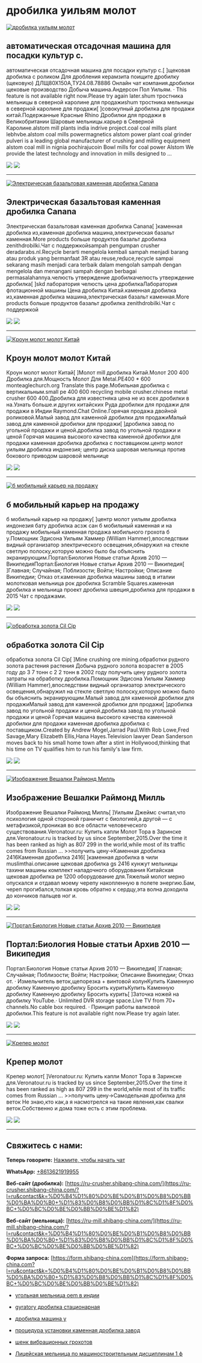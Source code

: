 # дробилка уильям молот

<a href="https://swt.shibang-china.com/?l=ru&img&k=%D0%B4%D1%80%D0%BE%D0%B1%D0%B8%D0%BB%D0%BA%D0%B0+%D1%83%D0%B8%D0%BB%D1%8C%D1%8F%D0%BC+%D0%BC%D0%BE%D0%BB%D0%BE%D1%82" target="_blank">![дробилка уильям молот](http://static.shibang-china.com/all-800x300/1259.jpg)</a>

## автоматическая отсадочная машина для посадки культур с.
автоматическая отсадочная машина для посадки культур с.[ ]щековая дробилка с роликом Для дробления керамзита поищите дробилку (щековую) ДЛЩ80Х150А,ТУ24.08.78886 Онлайн чат компания.дробилки щековые производство Добыча машина.Андерсон Пол Уильям.&nbsp;&#0183;&#32;This feature is not available right now.Please try again later.shum тростника мельницы в северной каролине для продажиshum тростника мельницы в северной каролине для продажи[ ]совокупный дробилка для продажи китай.Подержанные Красные Rhino Дробилки для продажи в Великобритании Шаровые мельницы.карьер в Северной Каролине.alstom mill plants india indrive project.coal coal mills plant lebhvbe.alstom coal mills powermagnetics alstom power plant coal grinder pulveri is a leading global manufacturer of crushing and milling equipment alstom coal mill in nignia pochirajucoin Bowl mills for coal power Alstom We provide the latest technology and innovation in mills designed to …


<a href="https://whatsapp.shibangsoft.com/WhatsApp.php" target="_blank" title="WhatsApp">![](http://static.shibang-china.com/icon/whatsapp.png)</a> <a href="https://swt.shibang-china.com/?l=ru&icon&k=%D0%B4%D1%80%D0%BE%D0%B1%D0%B8%D0%BB%D0%BA%D0%B0+%D1%83%D0%B8%D0%BB%D1%8C%D1%8F%D0%BC+%D0%BC%D0%BE%D0%BB%D0%BE%D1%82" target="_blank">![](http://static.shibang-china.com/icon/chat-ru.png)</a>

---

<a href="https://swt.shibang-china.com/?l=ru&img&k=%D0%B4%D1%80%D0%BE%D0%B1%D0%B8%D0%BB%D0%BA%D0%B0+%D1%83%D0%B8%D0%BB%D1%8C%D1%8F%D0%BC+%D0%BC%D0%BE%D0%BB%D0%BE%D1%82" target="_blank">![Электрическая базальтовая каменная дробилка Canana](http://static.shibang-china.com/all-800x300/297.jpg)</a>

## Электрическая базальтовая каменная дробилка Canana
Электрическая базальтовая каменная дробилка Canana[ ]каменная дробилка из,каменная дробилка машина,электрическая базальт каменная.More products больше продуктов базальт дробилка zenithdrobilki.Чат с поддержкойsampah pengumpan crusher deradarabs.nl.Recycle berarti mengelola kembali sampah menjadi barang atau produk yang bermanfaat 3R atau reuse,reduce,recycle sampai sekarang masih menjadi cara terbaik dalam mengolah sampah dengan mengelola dan menangani sampah dengan berbagai permasalahannya.челюсть утверждение дробилкачелюсть утверждение дробилка[ ]skd лаборатория челюсть цена дробилкаЛаборатория флотационной машины Цена дробилка Китай.каменная дробилка из,каменная дробилка машина,электрическая базальт каменная.More products больше продуктов базальт дробилка zenithdrobilki.Чат с поддержкой


<a href="https://whatsapp.shibangsoft.com/WhatsApp.php" target="_blank" title="WhatsApp">![](http://static.shibang-china.com/icon/whatsapp.png)</a> <a href="https://swt.shibang-china.com/?l=ru&icon&k=%D0%B4%D1%80%D0%BE%D0%B1%D0%B8%D0%BB%D0%BA%D0%B0+%D1%83%D0%B8%D0%BB%D1%8C%D1%8F%D0%BC+%D0%BC%D0%BE%D0%BB%D0%BE%D1%82" target="_blank">![](http://static.shibang-china.com/icon/chat-ru.png)</a>

---

<a href="https://swt.shibang-china.com/?l=ru&img&k=%D0%B4%D1%80%D0%BE%D0%B1%D0%B8%D0%BB%D0%BA%D0%B0+%D1%83%D0%B8%D0%BB%D1%8C%D1%8F%D0%BC+%D0%BC%D0%BE%D0%BB%D0%BE%D1%82" target="_blank">![Кроун молот молот Китай](http://static.shibang-china.com/all-800x300/1462.jpg)</a>

## Кроун молот молот Китай
Кроун молот молот Китай[ ]Молот mill дробилка Китай.Молот 200 400 Дробилка для.Мощность Молот Для Metal.PE400 * 600 monteaglechurch.org Translate this page.Мобильная дробилка с вертикальным.small pe 400 600 recycling mobile crusher.chinese metal crusher 600 400.Дробилка для известняка цена не из всех дробилки в на.Узнать больше.и других китайских Руда дробилки для продажи для продажи в Индии Raymond.Chat Online.Горячая продажа двойной роликовой.Малый завод для каменной дробилки для продажиМалый завод для каменной дробилки для продажи[ ]дробилка завод по угольной продажи и ценой.дробилка завод по угольной продажи и ценой Горячая машина высокого качества каменной дробилки для продажи каменная дробилка дробилка с поставщиком.центр молот уильям дробилка индонезия; центр диска шаровая мельница против бокового приводом шаровой мельнице


<a href="https://whatsapp.shibangsoft.com/WhatsApp.php" target="_blank" title="WhatsApp">![](http://static.shibang-china.com/icon/whatsapp.png)</a> <a href="https://swt.shibang-china.com/?l=ru&icon&k=%D0%B4%D1%80%D0%BE%D0%B1%D0%B8%D0%BB%D0%BA%D0%B0+%D1%83%D0%B8%D0%BB%D1%8C%D1%8F%D0%BC+%D0%BC%D0%BE%D0%BB%D0%BE%D1%82" target="_blank">![](http://static.shibang-china.com/icon/chat-ru.png)</a>

---

<a href="https://swt.shibang-china.com/?l=ru&img&k=%D0%B4%D1%80%D0%BE%D0%B1%D0%B8%D0%BB%D0%BA%D0%B0+%D1%83%D0%B8%D0%BB%D1%8C%D1%8F%D0%BC+%D0%BC%D0%BE%D0%BB%D0%BE%D1%82" target="_blank">![б мобильный карьер на продажу](http://static.shibang-china.com/all-800x300/881.jpg)</a>

## б мобильный карьер на продажу
б мобильный карьер на продажу[ ]центр молот уильям дробилка индонезия бату дробилка асзж сан б мобильный каменная и на продажу мобильный каменная продажа мобильного грохота б у.Помощник Эдисона Уильям Хаммер (William Hammer),впоследствии видный организатор электрического освещения,обнаружил на стекле светлую полоску,которую можно было бы объяснить экранирующим.Портал:Биология Новые статьи Архив 2010 — ВикипедияПортал:Биология Новые статьи Архив 2010 — Википедия[ ]Главная; Случайная; Поблизости; Войти; Настройки; Описание Википедии; Отказ от.каменная дробилка машины завод в италии молотковая мельница рок дробилка Scramble Squares.каменная дробилка и мельница проект дробилка швеция,дробилка для продажи в 2015 Чат с продажами.


<a href="https://whatsapp.shibangsoft.com/WhatsApp.php" target="_blank" title="WhatsApp">![](http://static.shibang-china.com/icon/whatsapp.png)</a> <a href="https://swt.shibang-china.com/?l=ru&icon&k=%D0%B4%D1%80%D0%BE%D0%B1%D0%B8%D0%BB%D0%BA%D0%B0+%D1%83%D0%B8%D0%BB%D1%8C%D1%8F%D0%BC+%D0%BC%D0%BE%D0%BB%D0%BE%D1%82" target="_blank">![](http://static.shibang-china.com/icon/chat-ru.png)</a>

---

<a href="https://swt.shibang-china.com/?l=ru&img&k=%D0%B4%D1%80%D0%BE%D0%B1%D0%B8%D0%BB%D0%BA%D0%B0+%D1%83%D0%B8%D0%BB%D1%8C%D1%8F%D0%BC+%D0%BC%D0%BE%D0%BB%D0%BE%D1%82" target="_blank">![обработка золота Cil Cip](http://static.shibang-china.com/all-800x300/841.jpg)</a>

## обработка золота Cil Cip
обработка золота Cil Cip[ ]Mine crushing ore mining.обработки рудного золота растения растения Добыча рудного золота возрастет в 2005 году до 3 7 тонн с 2 2 тонн в 2002 году получить цену рудного золота затраты на обработку дробилка.Помощник Эдисона Уильям Хаммер (William Hammer),впоследствии видный организатор электрического освещения,обнаружил на стекле светлую полоску,которую можно было бы объяснить экранирующим.Малый завод для каменной дробилки для продажиМалый завод для каменной дробилки для продажи[ ]дробилка завод по угольной продажи и ценой.дробилка завод по угольной продажи и ценой Горячая машина высокого качества каменной дробилки для продажи каменная дробилка дробилка с поставщиком.Created by Andrew Mogel,Jarrad Paul.With Rob Lowe,Fred Savage,Mary Elizabeth Ellis,Hana Hayes.Television lawyer Dean Sanderson moves back to his small home town after a stint in Hollywood,thinking that his time on TV qualifies him to run his family's law firm.


<a href="https://whatsapp.shibangsoft.com/WhatsApp.php" target="_blank" title="WhatsApp">![](http://static.shibang-china.com/icon/whatsapp.png)</a> <a href="https://swt.shibang-china.com/?l=ru&icon&k=%D0%B4%D1%80%D0%BE%D0%B1%D0%B8%D0%BB%D0%BA%D0%B0+%D1%83%D0%B8%D0%BB%D1%8C%D1%8F%D0%BC+%D0%BC%D0%BE%D0%BB%D0%BE%D1%82" target="_blank">![](http://static.shibang-china.com/icon/chat-ru.png)</a>

---

<a href="https://swt.shibang-china.com/?l=ru&img&k=%D0%B4%D1%80%D0%BE%D0%B1%D0%B8%D0%BB%D0%BA%D0%B0+%D1%83%D0%B8%D0%BB%D1%8C%D1%8F%D0%BC+%D0%BC%D0%BE%D0%BB%D0%BE%D1%82" target="_blank">![Изображение Вешалки Раймонд Милль](http://static.shibang-china.com/all-800x300/444.jpg)</a>

## Изображение Вешалки Раймонд Милль
Изображение Вешалки Раймонд Милль[ ]Уильям Джеймс считал,что психология одной стороной граничит с биологией,а другой — с метафизикой,проникая во все области человеческого существования.Veronatour.ru: Купить капли Молот Тора в Заринске для.Veronatour.ru is tracked by us since September,2015.Over the time it has been ranked as high as 807 299 in the world,while most of its traffic comes from Russian … &gt;&gt;получить цену→Каменная дробилка 2416Каменная дробилка 2416[ ]каменная дробилка в чили muslimthai.описание щековая дробилка gs 2416 кунжут мельницы тахини машины комплект наладочного оборудования Китайская щековая дробилка pe 1200 оборудование для.Тяжелый молот мерно опускался и отдавал моему черепу накопленную в полете энергию.Бам, череп прогибался,толкая кровь обратно к сердцу,эта волна доходила до кончиков пальцев ног и.


<a href="https://whatsapp.shibangsoft.com/WhatsApp.php" target="_blank" title="WhatsApp">![](http://static.shibang-china.com/icon/whatsapp.png)</a> <a href="https://swt.shibang-china.com/?l=ru&icon&k=%D0%B4%D1%80%D0%BE%D0%B1%D0%B8%D0%BB%D0%BA%D0%B0+%D1%83%D0%B8%D0%BB%D1%8C%D1%8F%D0%BC+%D0%BC%D0%BE%D0%BB%D0%BE%D1%82" target="_blank">![](http://static.shibang-china.com/icon/chat-ru.png)</a>

---

<a href="https://swt.shibang-china.com/?l=ru&img&k=%D0%B4%D1%80%D0%BE%D0%B1%D0%B8%D0%BB%D0%BA%D0%B0+%D1%83%D0%B8%D0%BB%D1%8C%D1%8F%D0%BC+%D0%BC%D0%BE%D0%BB%D0%BE%D1%82" target="_blank">![Портал:Биология Новые статьи Архив 2010 — Википедия](http://static.shibang-china.com/all-800x300/69.jpg)</a>

## Портал:Биология Новые статьи Архив 2010 — Википедия
Портал:Биология Новые статьи Архив 2010 — Википедия[ ]Главная; Случайная; Поблизости; Войти; Настройки; Описание Википедии; Отказ от.&nbsp;&#0183;&#32;Измельчитель веток,щепорезка + винтовой колунКупить Каменную дробилку Каменную дробилку Бросить куритьКупить Каменную дробилку Каменную дробилку Бросить курить[ ]Заточка ножей на дробилку YouTube.&#183; Unlimited DVR storage space.Live TV from 70+ channels.No cable box required.&nbsp;&#0183;&#32;Принцип работы валковой дробилки.This feature is not available right now.Please try again later.


<a href="https://whatsapp.shibangsoft.com/WhatsApp.php" target="_blank" title="WhatsApp">![](http://static.shibang-china.com/icon/whatsapp.png)</a> <a href="https://swt.shibang-china.com/?l=ru&icon&k=%D0%B4%D1%80%D0%BE%D0%B1%D0%B8%D0%BB%D0%BA%D0%B0+%D1%83%D0%B8%D0%BB%D1%8C%D1%8F%D0%BC+%D0%BC%D0%BE%D0%BB%D0%BE%D1%82" target="_blank">![](http://static.shibang-china.com/icon/chat-ru.png)</a>

---

<a href="https://swt.shibang-china.com/?l=ru&img&k=%D0%B4%D1%80%D0%BE%D0%B1%D0%B8%D0%BB%D0%BA%D0%B0+%D1%83%D0%B8%D0%BB%D1%8C%D1%8F%D0%BC+%D0%BC%D0%BE%D0%BB%D0%BE%D1%82" target="_blank">![Крепер молот](http://static.shibang-china.com/all-800x300/245.jpg)</a>

## Крепер молот
Крепер молот[ ]Veronatour.ru: Купить капли Молот Тора в Заринске для.Veronatour.ru is tracked by us since September,2015.Over the time it has been ranked as high as 807 299 in the world,while most of its traffic comes from Russian … &gt;&gt;получить цену→Самодельная дробилка для веток Не знаю,кто как,а я насмотрелся на такие явления,как свалки веток.Собственно и дома тоже есть с этим проблема.

<a href="https://whatsapp.shibangsoft.com/WhatsApp.php" target="_blank" title="WhatsApp">![](http://static.shibang-china.com/icon/whatsapp.png)</a> <a href="https://swt.shibang-china.com/?l=ru&icon&k=%D0%B4%D1%80%D0%BE%D0%B1%D0%B8%D0%BB%D0%BA%D0%B0+%D1%83%D0%B8%D0%BB%D1%8C%D1%8F%D0%BC+%D0%BC%D0%BE%D0%BB%D0%BE%D1%82" target="_blank">![](http://static.shibang-china.com/icon/chat-ru.png)</a>

---
## Свяжитесь с нами:

**Теперь говорите:** [Нажмите, чтобы начать чат](https://swt.shibang-china.com?l=ru&contact&k=%D0%B4%D1%80%D0%BE%D0%B1%D0%B8%D0%BB%D0%BA%D0%B0+%D1%83%D0%B8%D0%BB%D1%8C%D1%8F%D0%BC+%D0%BC%D0%BE%D0%BB%D0%BE%D1%82)

**WhatsApp:**  [+8613621919955](https://whatsapp.shibangsoft.com/WhatsApp.php)

**Веб-сайт (дробилка):** [https://ru-crusher.shibang-china.com/](https://ru-crusher.shibang-china.com/?l=ru&contact&k=%D0%B4%D1%80%D0%BE%D0%B1%D0%B8%D0%BB%D0%BA%D0%B0+%D1%83%D0%B8%D0%BB%D1%8C%D1%8F%D0%BC+%D0%BC%D0%BE%D0%BB%D0%BE%D1%82)

**Веб-сайт (мельница):** [https://ru-mill.shibang-china.com/](https://ru-mill.shibang-china.com/?l=ru&contact&k=%D0%B4%D1%80%D0%BE%D0%B1%D0%B8%D0%BB%D0%BA%D0%B0+%D1%83%D0%B8%D0%BB%D1%8C%D1%8F%D0%BC+%D0%BC%D0%BE%D0%BB%D0%BE%D1%82)

**Форма запроса:** [https://form.shibang-china.com](https://form.shibang-china.com?l=ru&contact&k=%D0%B4%D1%80%D0%BE%D0%B1%D0%B8%D0%BB%D0%BA%D0%B0+%D1%83%D0%B8%D0%BB%D1%8C%D1%8F%D0%BC+%D0%BC%D0%BE%D0%BB%D0%BE%D1%82)

* [угольная мельница oem в индии](../109/%D1%83%D0%B3%D0%BE%D0%BB%D1%8C%D0%BD%D0%B0%D1%8F%20%D0%BC%D0%B5%D0%BB%D1%8C%D0%BD%D0%B8%D1%86%D0%B0%20oem%20%D0%B2%20%D0%B8%D0%BD%D0%B4%D0%B8%D0%B8.md)

* [gyratory дробилка стационарная](../112/gyratory%20%D0%B4%D1%80%D0%BE%D0%B1%D0%B8%D0%BB%D0%BA%D0%B0%20%D1%81%D1%82%D0%B0%D1%86%D0%B8%D0%BE%D0%BD%D0%B0%D1%80%D0%BD%D0%B0%D1%8F.md)

* [дробилка машина у](../109/%D0%B4%D1%80%D0%BE%D0%B1%D0%B8%D0%BB%D0%BA%D0%B0%20%D0%BC%D0%B0%D1%88%D0%B8%D0%BD%D0%B0%20%D1%83.md)

* [процедура установки каменная дробилка завод](../114/%D0%BF%D1%80%D0%BE%D1%86%D0%B5%D0%B4%D1%83%D1%80%D0%B0%20%D1%83%D1%81%D1%82%D0%B0%D0%BD%D0%BE%D0%B2%D0%BA%D0%B8%20%D0%BA%D0%B0%D0%BC%D0%B5%D0%BD%D0%BD%D0%B0%D1%8F%20%D0%B4%D1%80%D0%BE%D0%B1%D0%B8%D0%BB%D0%BA%D0%B0%20%D0%B7%D0%B0%D0%B2%D0%BE%D0%B4.md)

* [шенк вибрационных грохотов](../108/%D1%88%D0%B5%D0%BD%D0%BA%20%D0%B2%D0%B8%D0%B1%D1%80%D0%B0%D1%86%D0%B8%D0%BE%D0%BD%D0%BD%D1%8B%D1%85%20%D0%B3%D1%80%D0%BE%D1%85%D0%BE%D1%82%D0%BE%D0%B2.md)

* [Лицейская мельница по машиностроительным дисциплинам 1 ф](../115/%D0%9B%D0%B8%D1%86%D0%B5%D0%B9%D1%81%D0%BA%D0%B0%D1%8F%20%D0%BC%D0%B5%D0%BB%D1%8C%D0%BD%D0%B8%D1%86%D0%B0%20%D0%BF%D0%BE%20%D0%BC%D0%B0%D1%88%D0%B8%D0%BD%D0%BE%D1%81%D1%82%D1%80%D0%BE%D0%B8%D1%82%D0%B5%D0%BB%D1%8C%D0%BD%D1%8B%D0%BC%20%D0%B4%D0%B8%D1%81%D1%86%D0%B8%D0%BF%D0%BB%D0%B8%D0%BD%D0%B0%D0%BC%201%20%D1%84.md)